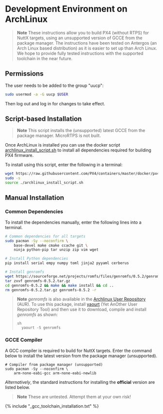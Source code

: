 # Development Environment on ArchLinux

> **Note** These instructions allow you to build PX4 (without RTPS) for NuttX targets, using an unsupported version of GCCE from the package manager. The instructions have been tested on Antergos (an Arch Linux based distribution) as it is easier to set up than Arch Linux. We hope to provide fully tested instructions with the supported toolchain in the near future.

## Permissions

The user needs to be added to the group "uucp":

```sh
sudo usermod -a -G uucp $USER
```

Then log out and log in for changes to take effect.

## Script-based Installation

> **Note** This script installs the (unsupported) latest GCCE from the package manager. MicroRTPS is not built.

Once ArchLinux is installed you can use the docker script [archlinux_install_script.sh](https://github.com/PX4/containers/blob/master/docker/px4-dev/scripts/archlinux_install_script.sh) to install all dependencies required for building PX4 firmware.

To install using this script, enter the following in a terminal:

```sh
wget https://raw.githubusercontent.com/PX4/containers/master/docker/px4-dev/scripts/archlinux_install_script.sh
sudo -s
source ./archlinux_install_script.sh
```

<!-- 
> Follow the instructions [below](#gcc-toolchain-installation) to install the supported version.
-->

## Manual Installation

### Common Dependencies

To install the dependencies manually, enter the following lines into a terminal.

```sh
# Common dependencies for all targets
sudo pacman -Sy --noconfirm \
    base-devel make cmake ccache git \
    ninja python-pip tar unzip zip vim wget

# Install Python dependencies
pip install serial empy numpy toml jinja2 pyyaml cerberus

# Install genromfs
wget https://sourceforge.net/projects/romfs/files/genromfs/0.5.2/genromfs-0.5.2.tar.gz
tar zxvf genromfs-0.5.2.tar.gz
cd genromfs-0.5.2 && make && make install && cd ..
rm genromfs-0.5.2.tar.gz genromfs-0.5.2 -r 
```

> **Note** *genromfs* is also available in the [Archlinux User Repository](https://aur.archlinux.org/packages/genromfs/) (AUR). To use this package, install [yaourt](https://archlinux.fr/yaourt-en) (Yet AnOther User Repository Tool) and then use it to download, compile and install *genromfs* as shown: 
> 
>     sh
>       yaourt -S genromfs

### GCCE Compiler

A GCC compiler is required to build for NuttX targets. Enter the command below to install the latest version from the package manager (unsupported).

    # Compiler from package manager (unsupported)
    sudo pacman -Sy --noconfirm \
        arm-none-eabi-gcc arm-none-eabi-newlib
    

*Alternatively*, the standard instructions for installing the **official** version are listed below.

> **Note** These are untested. Attempt them at your own risk!

<!-- import GCC toolchain common documentation -->

{% include "_gcc_toolchain_installation.txt" %}